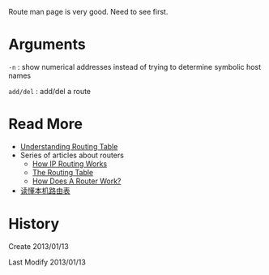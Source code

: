 Route man page is very good. Need to see first.

# Arguments #

`-n` : show numerical addresses instead of trying to determine symbolic host names

`add/del` : add/del a route

# Read More #

* [Understanding Routing Table](http://www.cyberciti.biz/faq/what-is-a-routing-table/)
* Series of articles about routers
	+ [How IP Routing Works](http://think-like-a-computer.com/2011/08/24/ip-routing/)
	+ [The Routing Table](http://think-like-a-computer.com/2011/08/24/the-routing-table/)
	+ [How Does A Router Work?](http://think-like-a-computer.com/2011/07/18/how-routing-works/)
* [读懂本机路由表](http://www.cnblogs.com/wangchunlei/archive/2012/06/19/2554741.html)

# History #

Create 2013/01/13

Last Modify 2013/01/13
